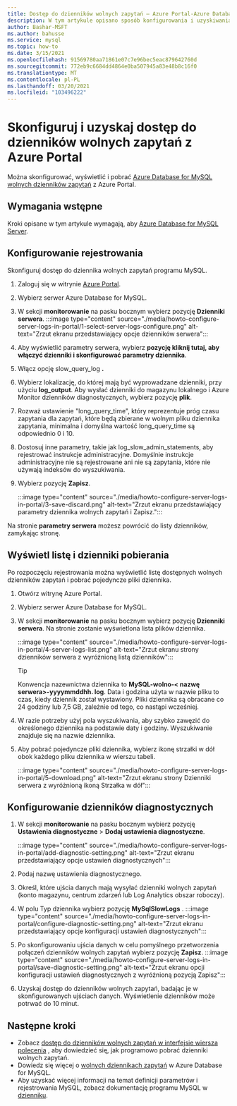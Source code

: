 ```yaml
---
title: Dostęp do dzienników wolnych zapytań — Azure Portal-Azure Database for MySQL
description: W tym artykule opisano sposób konfigurowania i uzyskiwania dostępu do powolnych dzienników w Azure Database for MySQL z Azure Portal.
author: Bashar-MSFT
ms.author: bahusse
ms.service: mysql
ms.topic: how-to
ms.date: 3/15/2021
ms.openlocfilehash: 91569780aa71861e07c7e96bec5eac879642760d
ms.sourcegitcommit: 772eb9c6684dd4864e0ba507945a83e48b8c16f0
ms.translationtype: MT
ms.contentlocale: pl-PL
ms.lasthandoff: 03/20/2021
ms.locfileid: "103496222"
---
```

# <a name="configure-and-access-slow-query-logs-from-the-azure-portal"></a>Skonfiguruj i uzyskaj dostęp do dzienników wolnych zapytań z Azure Portal

Można skonfigurować, wyświetlić i pobrać [Azure Database for MySQL wolnych dzienników zapytań](concepts-server-logs.md) z Azure Portal.

## <a name="prerequisites"></a>Wymagania wstępne
Kroki opisane w tym artykule wymagają, aby [Azure Database for MySQL Server](quickstart-create-mysql-server-database-using-azure-portal.md).

## <a name="configure-logging"></a>Konfigurowanie rejestrowania
Skonfiguruj dostęp do dziennika wolnych zapytań programu MySQL. 

1. Zaloguj się w witrynie [Azure Portal](https://portal.azure.com/).

2. Wybierz serwer Azure Database for MySQL.

3. W sekcji **monitorowanie** na pasku bocznym wybierz pozycję **Dzienniki serwera**. 
   :::image type="content" source="./media/howto-configure-server-logs-in-portal/1-select-server-logs-configure.png" alt-text="Zrzut ekranu przedstawiający opcje dzienników serwera":::

4. Aby wyświetlić parametry serwera, wybierz **pozycję kliknij tutaj, aby włączyć dzienniki i skonfigurować parametry dziennika**.

5. Włącz  opcję slow_query_log **.**

6. Wybierz lokalizację, do której mają być wyprowadzane dzienniki, przy użyciu **log_output**. Aby wysłać dzienniki do magazynu lokalnego i Azure Monitor dzienników diagnostycznych, wybierz pozycję **plik**.

7. Rozważ ustawienie "long_query_time", który reprezentuje próg czasu zapytania dla zapytań, które będą zbierane w wolnym pliku dziennika zapytania, minimalna i domyślna wartość long_query_time są odpowiednio 0 i 10.

8. Dostosuj inne parametry, takie jak log_slow_admin_statements, aby rejestrować instrukcje administracyjne. Domyślnie instrukcje administracyjne nie są rejestrowane ani nie są zapytania, które nie używają indeksów do wyszukiwania. 

9. Wybierz pozycję **Zapisz**. 

   :::image type="content" source="./media/howto-configure-server-logs-in-portal/3-save-discard.png" alt-text="Zrzut ekranu przedstawiający parametry dziennika wolnych zapytań i Zapisz.":::

Na stronie **parametry serwera** możesz powrócić do listy dzienników, zamykając stronę.

## <a name="view-list-and-download-logs"></a>Wyświetl listę i dzienniki pobierania
Po rozpoczęciu rejestrowania można wyświetlić listę dostępnych wolnych dzienników zapytań i pobrać pojedyncze pliki dziennika.

1. Otwórz witrynę Azure Portal.

2. Wybierz serwer Azure Database for MySQL.

3. W sekcji **monitorowanie** na pasku bocznym wybierz pozycję **Dzienniki serwera**. Na stronie zostanie wyświetlona lista plików dziennika.

   :::image type="content" source="./media/howto-configure-server-logs-in-portal/4-server-logs-list.png" alt-text="Zrzut ekranu strony dzienników serwera z wyróżnioną listą dzienników":::

   > [!TIP]
   > Konwencja nazewnictwa dziennika to **MySQL-wolno-< nazwę serwera>-yyyymmddhh. log**. Data i godzina użyta w nazwie pliku to czas, kiedy dziennik został wystawiony. Pliki dziennika są obracane co 24 godziny lub 7,5 GB, zależnie od tego, co nastąpi wcześniej. 

4. W razie potrzeby użyj pola wyszukiwania, aby szybko zawęzić do określonego dziennika na podstawie daty i godziny. Wyszukiwanie znajduje się na nazwie dziennika.

5. Aby pobrać pojedyncze pliki dziennika, wybierz ikonę strzałki w dół obok każdego pliku dziennika w wierszu tabeli.

   :::image type="content" source="./media/howto-configure-server-logs-in-portal/5-download.png" alt-text="Zrzut ekranu strony Dzienniki serwera z wyróżnioną ikoną Strzałka w dół":::

## <a name="set-up-diagnostic-logs"></a>Konfigurowanie dzienników diagnostycznych

1. W sekcji **monitorowanie** na pasku bocznym wybierz pozycję **Ustawienia diagnostyczne**  >  **Dodaj ustawienia diagnostyczne**.

   :::image type="content" source="./media/howto-configure-server-logs-in-portal/add-diagnostic-setting.png" alt-text="Zrzut ekranu przedstawiający opcje ustawień diagnostycznych":::

2. Podaj nazwę ustawienia diagnostycznego.

3. Określ, które ujścia danych mają wysyłać dzienniki wolnych zapytań (konto magazynu, centrum zdarzeń lub Log Analytics obszar roboczy).

4. W polu Typ dziennika wybierz pozycję **MySqlSlowLogs** .
:::image type="content" source="./media/howto-configure-server-logs-in-portal/configure-diagnostic-setting.png" alt-text="Zrzut ekranu przedstawiający opcje konfiguracji ustawień diagnostycznych":::

5. Po skonfigurowaniu ujścia danych w celu pomyślnego przetworzenia połączeń dzienników wolnych zapytań wybierz pozycję **Zapisz**.
:::image type="content" source="./media/howto-configure-server-logs-in-portal/save-diagnostic-setting.png" alt-text="Zrzut ekranu opcji konfiguracji ustawień diagnostycznych z wyróżnioną pozycją Zapisz":::

6. Uzyskaj dostęp do dzienników wolnych zapytań, badając je w skonfigurowanych ujściach danych. Wyświetlenie dzienników może potrwać do 10 minut.

## <a name="next-steps"></a>Następne kroki
- Zobacz [dostęp do dzienników wolnych zapytań w interfejsie wiersza polecenia](howto-configure-server-logs-in-cli.md) , aby dowiedzieć się, jak programowo pobrać dzienniki wolnych zapytań.
- Dowiedz się więcej o [wolnych dziennikach zapytań](concepts-server-logs.md) w Azure Database for MySQL.
- Aby uzyskać więcej informacji na temat definicji parametrów i rejestrowania MySQL, zobacz dokumentację programu MySQL w [dzienniku](https://dev.mysql.com/doc/refman/5.7/en/slow-query-log.html).